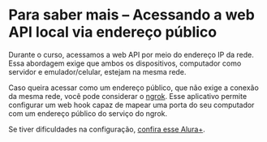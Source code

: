 

# Para saber mais – Acessando a web API local via endereço público

Durante o curso, acessamos a web API por meio do endereço IP da rede. Essa abordagem exige que ambos os dispositivos, computador como servidor e emulador/celular, estejam na mesma rede.

Caso queira acessar como um endereço público, que não exige a conexão da mesma rede, você pode considerar o [ngrok](https://ngrok.com/). Esse aplicativo permite configurar um web hook capaz de mapear uma porta do seu computador com um endereço público do serviço do ngrok.

Se tiver dificuldades na configuração, [confira esse Alura+](https://cursos.alura.com.br/como-compartilhar-seu-localhost-de-forma-simplificada-com-o-ngrok-c7).
